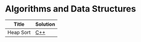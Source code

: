 # Algorithms and Data Structures
| Title | Solution |
| --- | --- |
| Heap Sort | [C++](https://raw.githubusercontent.com/yuanhui-yang/Algorithms-and-Data-Structures/master/heap-sort.cpp) |